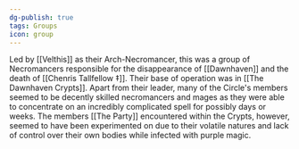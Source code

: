 ```yaml
---
dg-publish: true
tags: Groups
icon: group
---
```

Led by [[Velthis]] as their Arch-Necromancer, this was a group of Necromancers responsible for the disappearance of [[Dawnhaven]] and the death of [[Chenris Tallfellow ‡]]. Their base of operation was in [[The Dawnhaven Crypts]]. Apart from their leader, many of the Circle's members seemed to be decently skilled necromancers and mages as they were able to concentrate on an incredibly complicated spell for possibly days or weeks. The members [[The Party]] encountered within the Crypts, however, seemed to have been experimented on due to their volatile natures and lack of control over their own bodies while infected with purple magic.